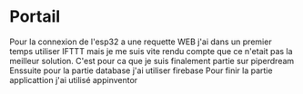 # Portail
Pour la connexion de l'esp32 a une requette WEB j'ai dans un premier temps utiliser IFTTT mais je me suis vite rendu compte que ce n'etait pas la meilleur solution.
C'est pour ca que je suis finalement partie sur piperdream
Enssuite pour la partie database j'ai utiliser firebase
Pour finir la partie applicattion j'ai utilisé appinventor
